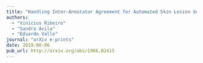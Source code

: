 ```yaml
---
title: "Handling Inter-Annotator Agreement for Automated Skin Lesion Segmentation"
authors:
  - "Vinicius Ribeiro"
  - "Sandra Avila"
  - "Eduardo Valle"
journal: "arXiv e-prints"
date: 2019-06-06
pub_url: http://arxiv.org/abs/1906.02415
---
```

